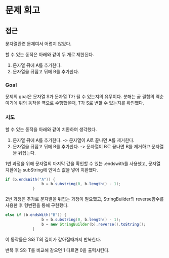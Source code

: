 # 문제 회고

## 접근
문자열관련 문제여서 어렵지 않았다.

할 수 있는 동작은 아래와 같이 두 개로 제한된다.

1. 문자열 뒤에 A를 추가한다.
2. 문자열을 뒤집고 뒤에 B를 추가한다.

### Goal
문제의 goal은 문자열 S가 문자열 T가 될 수 있는지의 유무이다.
분해는 곧 결합의 역순이기에 위의 동작을 역으로 수행했을때, T가 S로 변할 수 있는지를 확인했다.

### 시도
할 수 있는 동작을 아래와 같이 치환하여 생각했다.
1. 문자열 뒤에 A를 추가한다. -> 문자열이 A로 끝나면 A를 제거한다.
2. 문자열을 뒤집고 뒤에 B를 추가한다. -> 문자열이 B로 끝나면 B를 제거하고 문자열을 뒤집는다.

1번 과정을 위해 문자열의 마지막 값을 확인할 수 있는 .endswith를 사용했고, 문자열 치환에는 subString에 인덱스 값을 넣어 치환했다.
```java
if (b.endsWith("A")) {
                b = b.substring(0, b.length() - 1);
            }
```

2번 과정은 추가로 문자열을 뒤집는 과정이 필요했고, StringBuilder의 reverse함수를 사용한 후 형변환을 통해 구현했다.
```java
else if (b.endsWith("B")) {
                b = b.substring(0, b.length() - 1);
                b = new StringBuilder(b).reverse().toString();
            }
```

이 동작들은 S와 T의 길이가 같아질때까지 반복한다.

반복 후 S와 T를 비교해 같으면 1 다르면 0을 출력시킨다.

